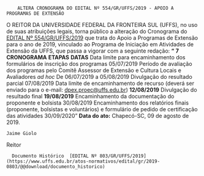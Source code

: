         ALTERA CRONOGRAMA DO EDITAL Nº 554/GR/UFFS/2019 - APOIO A PROGRAMAS DE EXTENSÃO  

 O REITOR DA UNIVERSIDADE FEDERAL DA FRONTEIRA SUL (UFFS), no uso de suas atribuições legais, torna público a alteração do Cronograma do [EDITAL Nº 554/GR/UFFS/2019](https://www.uffs.edu.br/atos-normativos/edital/gr/2019-0554) que trata do Apoio a Programas de Extensão para o ano de 2019, vinculado ao Programa de Iniciação em Atividades de Extensão da UFFS, que passa a vigorar com a seguinte redação:   **“** **7 CRONOGRAMA**     **ETAPAS**   **DATAS**     Data limite para encaminhamento dos formulários de inscrição dos programas   05/07/2019     Período de avaliação dos programas pelo Comitê Assessor de Extensão e Cultura Locais e Avaliadores *ad hoc*   De 06/07/2019 a 05/08/2019     Divulgação do resultado parcial   07/08/2019     Data limite de encaminhamento de recurso (deverá ser enviado para o e-mail: dpex.proec@uffs.edu.br)   **12/08/2019**     Divulgação do resultado final   **19/08/2019**     Encaminhamento da documentação do proponente e bolsista   30/08/2019     Encaminhamento dos relatórios finais (proponente, bolsistas e voluntários) e formulário de pedido de certificação das atividades   30/09/2020”              **Data do ato:** Chapecó-SC, 09 de agosto de 2019.   
 

    Jaime Giolo   
 Reitor 

      Documento Histórico  [EDITAL Nº 803/GR/UFFS/2019](https://www.uffs.edu.br/atos-normativos/edital/gr/2019-0803/@@download/documento_historico)     
      
